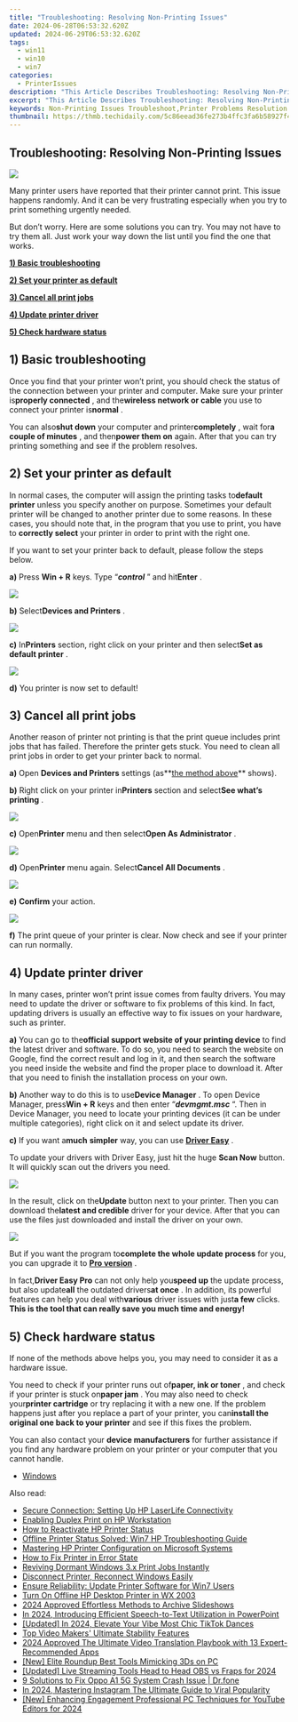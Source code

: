 ```yaml
---
title: "Troubleshooting: Resolving Non-Printing Issues"
date: 2024-06-28T06:53:32.620Z
updated: 2024-06-29T06:53:32.620Z
tags:
  - win11
  - win10
  - win7
categories:
  - PrinterIssues
description: "This Article Describes Troubleshooting: Resolving Non-Printing Issues"
excerpt: "This Article Describes Troubleshooting: Resolving Non-Printing Issues"
keywords: Non-Printing Issues Troubleshoot,Printer Problems Resolution Guide,Fix Printer Not Printing Troubleshooting,Troubleshoot Paper Jam in Printer,Solve Print Head Failure on Computer,Guide to Resolve Wireless Printer Errors,How to Fix Fuser Error for Laser Printers
thumbnail: https://thmb.techidaily.com/5c86eead36fe273b4ffc3fa6b58927f405a2b86a9e9fd87736937318bdb673f7.jpg
---
```


## Troubleshooting: Resolving Non-Printing Issues

![](https://images.drivereasy.com/wp-content/uploads/2017/06/img_59534ec3c4286.jpg)

 Many printer users have reported that their printer cannot print. This issue happens randomly. And it can be very frustrating especially when you try to print something urgently needed.

 But don’t worry. Here are some solutions you can try. You may not have to try them all. Just work your way down the list until you find the one that works.

[**1) Basic troubleshooting**](#a)

[**2) Set your printer as default**](#b)

[**3) Cancel all print jobs**](#c)

[**4) Update printer driver**](#d)

[**5) Check hardware status**](#e)
  
## 1) Basic troubleshooting

 Once you find that your printer won’t print, you should check the status of the connection between your printer and computer. Make sure your printer is**properly connected** , and the**wireless network or cable** you use to connect your printer is**normal** .

 You can also**shut down** your computer and printer**completely** , wait for**a couple of minutes** , and then**power them on** again. After that you can try printing something and see if the problem resolves.  
  
## 2) Set your printer as default

 In normal cases, the computer will assign the printing tasks to**default printer** unless you specify another on purpose. Sometimes your default printer will be changed to another printer due to some reasons. In these cases, you should note that, in the program that you use to print, you have to **correctly select** your printer in order to print with the right one.

 If you want to set your printer back to default, please follow the steps below.

 **a)**  Press **Win + R**  keys. Type “_**control**_ ” and hit**Enter** .

**![](https://images.drivereasy.com/wp-content/uploads/2017/06/img_593fb867beb0b.png)**

**b)**  Select**Devices and Printers** .

![](https://images.drivereasy.com/wp-content/uploads/2017/06/img_593fb89b62ded.png)

**c)**  In**Printers** section, right click on your printer and then select**Set as default printer** .

![](https://images.drivereasy.com/wp-content/uploads/2017/06/img_593fb95ba1bf4.png)

**d)**  You printer is now set to default!  
  
## 3) Cancel all print jobs

 Another reason of printer not printing is that the print queue includes print jobs that has failed. Therefore the printer gets stuck. You need to clean all print jobs in order to get your printer back to normal.

**a)** Open **Devices and Printers**  settings (as**[the method above](#g)** shows).

**b)** Right click on your printer in**Printers** section and select**See what’s printing** .

![](https://images.drivereasy.com/wp-content/uploads/2017/06/img_59409bcecf2e7.png)

**c)** Open**Printer** menu and then select**Open As Administrator** .

![](https://images.drivereasy.com/wp-content/uploads/2017/06/img_5940dc98227ab.png)

**d)** Open**Printer** menu again. Select**Cancel All Documents** .

![](https://images.drivereasy.com/wp-content/uploads/2017/06/img_5940a25f033a4.png)

**e)** **Confirm** your action.

![](https://images.drivereasy.com/wp-content/uploads/2017/06/img_5940a2b245ae5.png)

**f)**  The print queue of your printer is clear. Now check and see if your printer can run normally.  
  
## 4) Update printer driver

 In many cases, printer won’t print issue comes from faulty drivers. You may need to update the driver or software to fix problems of this kind. In fact, updating drivers is usually an effective way to fix issues on your hardware, such as printer.

**a)**  You can go to the**official support website of your printing device** to find the latest driver and software. To do so, you need to search the website on Google, find the correct result and log in it, and then search the software you need inside the website and find the proper place to download it. After that you need to finish the installation process on your own.

**b)**  Another way to do this is to use**Device Manager** . To open Device Manager, press**Win + R** keys and then enter “_**devmgmt.msc**_ “. Then in Device Manager, you need to locate your printing devices (it can be under multiple categories), right click on it and select update its driver.

**c)**  If you want a**much** **simpler** way, you can use [**Driver Easy**](https://tools.techidaily.com/drivereasy/download/) .

 To update your drivers with Driver Easy, just hit the huge **Scan Now** button. It will quickly scan out the drivers you need.

![](https://images.drivereasy.com/wp-content/uploads/2017/06/img_59536d887738b.png)

 In the result, click on the**Update** button next to your printer. Then you can download the**latest and credible** driver for your device. After that you can use the files just downloaded and install the driver on your own.

![](https://images.drivereasy.com/wp-content/uploads/2017/06/img_59537ca159019.jpg)

 But if you want the program to**complete the whole update process** for you, you can upgrade it to [**Pro version**](https://tools.techidaily.com/drivereasy/download/) .

 In fact,**Driver Easy Pro** can not only help you**speed up** the update process, but also update**all** the outdated drivers**at once** . In addition, its powerful features can help you deal with**various** driver issues with just**a few** clicks. **This is the tool that can really save you much time and energy!**
  
## 5) Check hardware status

 If none of the methods above helps you, you may need to consider it as a hardware issue.

 You need to check if your printer runs out of**paper, ink or toner** , and check if your printer is stuck on**paper jam** . You may also need to check your**printer cartridge** or try replacing it with a new one. If the problem happens just after you replace a part of your printer, you can**install the original one back to your printer** and see if this fixes the problem.

 You can also contact your **device manufacturers** for further assistance if you find any hardware problem on your printer or your computer that you cannot handle.

* [Windows](https://tools.techidaily.com/drivereasy/download/)

<ins class="adsbygoogle"
     style="display:block"
     data-ad-format="autorelaxed"
     data-ad-client="ca-pub-7571918770474297"
     data-ad-slot="1223367746"></ins>



<ins class="adsbygoogle"
     style="display:block"
     data-ad-client="ca-pub-7571918770474297"
     data-ad-slot="8358498916"
     data-ad-format="auto"
     data-full-width-responsive="true"></ins>

<span class="atpl-alsoreadstyle">Also read:</span>
<div><ul>
<li><a href="https://printer-issues.techidaily.com/secure-connection-setting-up-hp-laserlife-connectivity/"><u>Secure Connection: Setting Up HP LaserLife Connectivity</u></a></li>
<li><a href="https://printer-issues.techidaily.com/enabling-duplex-print-on-hp-workstation/"><u>Enabling Duplex Print on HP Workstation</u></a></li>
<li><a href="https://printer-issues.techidaily.com/how-to-reactivate-hp-printer-status/"><u>How to Reactivate HP Printer Status</u></a></li>
<li><a href="https://printer-issues.techidaily.com/offline-printer-status-solved-win7-hp-troubleshooting-guide/"><u>Offline Printer Status Solved: Win7 HP Troubleshooting Guide</u></a></li>
<li><a href="https://printer-issues.techidaily.com/mastering-hp-printer-configuration-on-microsoft-systems/"><u>Mastering HP Printer Configuration on Microsoft Systems</u></a></li>
<li><a href="https://printer-issues.techidaily.com/how-to-fix-printer-in-error-state/"><u>How to Fix Printer in Error State</u></a></li>
<li><a href="https://printer-issues.techidaily.com/reviving-dormant-windows-3x-print-jobs-instantly/"><u>Reviving Dormant Windows 3.x Print Jobs Instantly</u></a></li>
<li><a href="https://printer-issues.techidaily.com/disconnect-printer-reconnect-windows-easily/"><u>Disconnect Printer, Reconnect Windows Easily</u></a></li>
<li><a href="https://printer-issues.techidaily.com/ensure-reliability-update-printer-software-for-win7-users/"><u>Ensure Reliability: Update Printer Software for Win7 Users</u></a></li>
<li><a href="https://printer-issues.techidaily.com/turn-on-offline-hp-desktop-printer-in-wx-2003/"><u>Turn On Offline HP Desktop Printer in WX 2003</u></a></li>
<li><a href="https://desktop-recording.techidaily.com/2024-approved-effortless-methods-to-archive-slideshows/"><u>2024 Approved  Effortless Methods to Archive Slideshows</u></a></li>
<li><a href="https://extra-guidance.techidaily.com/in-2024-introducing-efficient-speech-to-text-utilization-in-powerpoint/"><u>In 2024, Introducing Efficient Speech-to-Text Utilization in PowerPoint</u></a></li>
<li><a href="https://tiktok-clips.techidaily.com/updated-in-2024-elevate-your-vibe-most-chic-tiktok-dances/"><u>[Updated] In 2024, Elevate Your Vibe  Most Chic TikTok Dances</u></a></li>
<li><a href="https://extra-hints.techidaily.com/top-video-makers-ultimate-stability-features/"><u>Top Video Makers' Ultimate Stability Features</u></a></li>
<li><a href="https://some-skills.techidaily.com/2024-approved-the-ultimate-video-translation-playbook-with-13-expert-recommended-apps/"><u>2024 Approved  The Ultimate Video Translation Playbook with 13 Expert-Recommended Apps</u></a></li>
<li><a href="https://video-screen-grab.techidaily.com/new-elite-roundup-best-tools-mimicking-3ds-on-pc/"><u>[New] Elite Roundup  Best Tools Mimicking 3Ds on PC</u></a></li>
<li><a href="https://on-screen-recording.techidaily.com/updated-live-streaming-tools-head-to-head-obs-vs-fraps-for-2024/"><u>[Updated] Live Streaming Tools Head to Head  OBS vs Fraps for 2024</u></a></li>
<li><a href="https://howto.techidaily.com/9-solutions-to-fix-oppo-a1-5g-system-crash-issue-drfone-by-drfone-fix-android-problems-fix-android-problems/"><u>9 Solutions to Fix Oppo A1 5G System Crash Issue | Dr.fone</u></a></li>
<li><a href="https://extra-approaches.techidaily.com/in-2024-mastering-instagram-the-ultimate-guide-to-viral-popularity/"><u>In 2024, Mastering Instagram  The Ultimate Guide to Viral Popularity</u></a></li>
<li><a href="https://facebook-video-footage.techidaily.com/new-enhancing-engagement-professional-pc-techniques-for-youtube-editors-for-2024/"><u>[New] Enhancing Engagement  Professional PC Techniques for YouTube Editors for 2024</u></a></li>
</ul></div>

